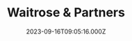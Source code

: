 ---
date: 2023-09-16T09:05:16.000Z
title: Waitrose & Partners
latitude: 52.03558142417081
longitude: 0.7317279136050154
category: checkin
---
